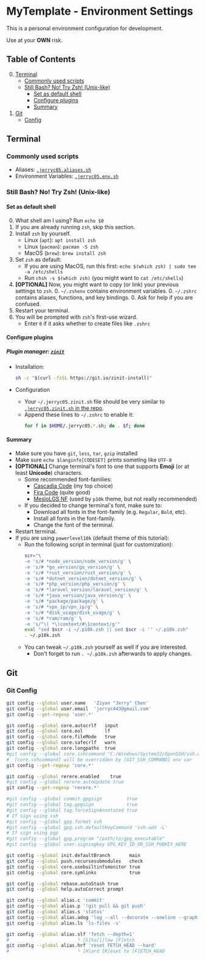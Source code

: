 # MyTemplate - Environment Settings

This is a personal environment configuration for development.

Use at your **OWN** risk.

## Table of Contents

0. [Terminal](#terminal)
    - [Commonly used scripts](#commonly-used-scripts)
    - [Still Bash? No! Try Zsh! (Unix-like)](#still-bash-no-try-zsh-unix-like)
        - [Set as default shell](#set-as-default-shell)
        - [Configure plugins](#configure-plugins)
        - [Summary](#summary)
0. [Git](#git)
    - [Config](#git-config)

## Terminal

### Commonly used scripts

- Aliases: [`.jerryc05.aliases.sh`](https://github.com/jerryc05/MyTemplate/blob/__env-settings/.jerryc05.aliases.sh)
- Environment Variables: [`.jerryc05.env.sh`](https://github.com/jerryc05/MyTemplate/blob/__env-settings/.jerryc05.env.sh)

### Still Bash? No! Try Zsh! (Unix-like)

#### Set as default shell

0. What shell am I using? Run `echo $0`
0. If you are already running `zsh`, skip this section.
0. Install `zsh` by yourself.
    - Linux (`apt`): `apt install zsh`
    - Linux (`pacman`): `pacman -S zsh`
    - MacOS (`brew`): `brew install zsh`
0. Set `zsh` as default:
    - If you are using MacOS, run this first: `echo $(which zsh) | sudo tee -a /etc/shells`
    - Run `chsh -s $(which zsh)` (you might want to `cat /etc/shells`)
0. **[OPTIONAL]** Now, you might want to copy (or link) your previous settings to `zsh`.
    0. `~/.zshenv` contains environment variables.
    0. `~/.zshrc` contains aliases, functions, and key bindings.
    0. Ask for help if you are confused.
0. Restart your terminal.
0. You will be prompted with `zsh`'s first-use wizard.
    - Enter `0` if it asks whether to create files like `.zshrc`

#### Configure plugins

##### Plugin manager: [`zinit`](https://github.com/zdharma-continuum/zinit)

- Installation:
  ```sh
  sh -c "$(curl -fsSL https://git.io/zinit-install)"
  ```

- Configuration
  - Your `~/.jerryc05.zinit.sh` file should be very similar to [`.jerryc05.zinit.sh` in the repo](https://github.com/jerryc05/MyTemplate/blob/env/.jerryc05.zinit.sh).
  - Append these lines to `~/.zshrc` to enable it:
    ```sh
    for f in $HOME/.jerryc05.*.sh; do . $f; done
    ```

#### Summary

- Make sure you have `git`, `less`, `tar`, `gzip` installed
- Make sure `echo $langinfo[CODESET]` prints someting like `UTF-8`
- **[OPTIONAL]** Change terminal's font to one that supports **Emoji** (or at least **Unicode**) characters.
    - Some recommended font-families:
        - [Cascadia Code](https://github.com/microsoft/cascadia-code) (my top choice)
        - [Fira Code](https://github.com/tonsky/FiraCode) (quite good)
        - [MesloLGS NF](https://github.com/romkatv/powerlevel10k/blob/master/font.md) (used by `p10k` theme, but not really recommended)
    - If you decided to change terminal's font, make sure to:
        - Download all fonts in the font-family (e.g. `Regular`, `Bold`, etc).
        - Install all fonts in the font-family.
        - Change the font of the terminal.
- Restart terminal.
- If you are using `powerlevel10k` (default theme of this tutorial):
    -   Run the following script in terminal (just for customization):
        ```sh
        scr="\
        -e 's/# *node_version/node_version/g' \
        -e 's/# *go_version/go_version/g' \
        -e 's/# *rust_version/rust_version/g' \
        -e 's/# *dotnet_version/dotnet_version/g' \
        -e 's/# *php_version/php_version/g' \
        -e 's/# *laravel_version/laravel_version/g' \
        -e 's/# *java_version/java_version/g' \
        -e 's/# *package/package/g' \
        -e 's/# *vpn_ip/vpn_ip/g' \
        -e 's/# *disk_usage/disk_usage/g' \
        -e 's/# *ram/ram/g' \
        -e 's/^\( *\)context/#\1context/g'"
        eval "sed $scr -i ~/.p10k.zsh || sed $scr -i '' ~/.p10k.zsh"
        . ~/.p10k.zsh
        ```
    -   You can tweak `~/.p10k.zsh` yourself as well if you are interested.
        -   Don't forget to run `. ~/.p10k.zsh` afterwards to apply changes.

## Git

### Git Config
```sh
git config --global user.name   'Ziyan "Jerry" Chen'
git config --global user.email  'jerryc443@gmail.com'
git config --get-regexp 'user.*'

git config --global core.autocrlf   input
git config --global core.eol        lf
git config --global core.fileMode   true
git config --global core.safecrlf   warn
git config --global core.longpaths  true
#git config --global core.sshcommand "C:/Windows/System32/OpenSSH/ssh.exe"
#  [core.sshcommand] will be overridden by [GIT_SSH_COMMAND] env var
git config --get-regexp 'core.*'

git config --global rerere.enabled    true
#git config --global rerere.autoUpdate true
git config --get-regexp 'rerere.*'

#git config --global commit.gpgsign         true
#git config --global tag.gpgsign            true
#git config --global tag.forceSignAnnotated true
# If sign using ssh
#git config --global gpg.format ssh
#git config --global gpg.ssh.defaultKeyCommand 'ssh-add -L'
# If sign using pgp
#git config --global gpg.program "/path/to/gpg_executable"
#git config --global user.signingkey GPG_KEY_ID_OR_SSH_PUBKEY_HERE

git config --global init.defaultBranch       main
git config --global push.recursesubmodules   check
git config --global core.usebuiltinfsmonitor true
git config --global core.symlinks            true

git config --global rebase.autoStash true
git config --global help.autoCorrect prompt

git config --global alias.c 'commit'
git config --global alias.p '!git pull && git push'
git config --global alias.s 'status'
git config --global alias.adog 'log --all --decorate --oneline --graph'
git config --global alias.ls 'ls-files -s'

git config --global alias.slf 'fetch --depth=1'
#                         └ [S]ha[l]low [F]etch
git config --global alias.hrf 'reset FETCH_HEAD --hard'
#                         └ [H]ard [R]eset to [F]ETCH_HEAD
```
